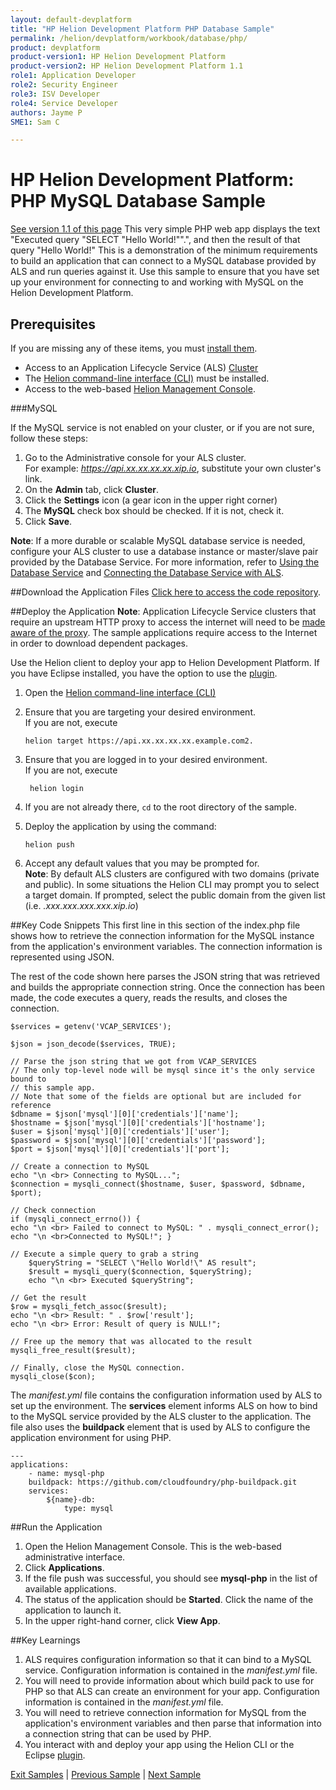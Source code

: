 ```yaml
---
layout: default-devplatform
title: "HP Helion Development Platform PHP Database Sample"
permalink: /helion/devplatform/workbook/database/php/
product: devplatform
product-version1: HP Helion Development Platform
product-version2: HP Helion Development Platform 1.1
role1: Application Developer
role2: Security Engineer
role3: ISV Developer 
role4: Service Developer
authors: Jayme P
SME1: Sam C

---
```

<!--PUBLISHED-->
# HP Helion Development Platform: PHP MySQL Database Sample
[See version 1.1 of this page](/helion/devplatform/1.1/workbook/database/php/)
This very simple PHP web app displays the text "Executed query "SELECT "Hello World!"".", and then the result of that query "Hello World!" This is a demonstration of the minimum requirements to build an application that can connect to a MySQL database provided by ALS and run queries against it. Use this sample to ensure that you have set up your environment for connecting to and working with MySQL on the Helion Development Platform. 
 

## Prerequisites
If you are missing any of these items, you must [install them](/helion/devplatform/appdev/).

- Access to an Application Lifecycle Service (ALS) [Cluster](/als/v1/admin/cluster/)
- The  [Helion command-line interface (CLI)](/als/v1/user/client/) must be installed.
- Access to the web-based [Helion Management Console](/als/v1/user/console/).

###MySQL

If the MySQL service is not enabled on your cluster, or if you are not sure, follow these steps:

1. Go to the Administrative console for your ALS cluster. <br>For example: *https://api.xx.xx.xx.xx.xip.io*, substitute your own cluster's link.
2. On the **Admin** tab, click **Cluster**.
3. Click the **Settings** icon (a gear icon in the upper right corner)
4. The **MySQL** check box should be checked. If it is not, check it.
5. Click **Save**.

**Note**: If a more durable or scalable MySQL database service is needed, configure your ALS cluster to use a database instance or master/slave pair provided by the Database Service. For more information, refer to [Using the Database Service](/helion/devplatform/databaseservice/) and [Connecting the Database Service with ALS](/helion/devplatform/connectdatabase/). 

##Download the Application Files
[Click here to access the code repository](https://github.com/HelionDevPlatform/helion-mysql-php/).

##Deploy the Application
**Note**: Application Lifecycle Service clusters that require an upstream HTTP proxy to access the internet will need to be [made aware of the proxy](/als/v1/admin/server/configuration/#staging-cache-app-http-proxy). The sample applications require access to the Internet in order to download dependent packages. 

Use the Helion client to deploy your app to Helion Development Platform.  If you have Eclipse installed, you have the option to use the [plugin](/helion/devplatform/eclipse/).

1.	Open the [Helion command-line interface (CLI)](/als/v1/user/reference/client-ref/)
3.	Ensure that you are targeting your desired environment.  <br> If you are not, execute
	
		helion target https://api.xx.xx.xx.xx.example.com2.	


1. Ensure that you are logged in to your desired environment.  <br>If you are not, execute
	
		helion login
	
4.	If you are not already there, `cd` to the root directory of the sample.
5.	Deploy the application by using the command:
	
		helion push
	
6.	Accept any default values that you may be prompted for.
	<br>	**Note**: By default ALS clusters are configured with two domains (private and public). In some situations the Helion CLI may prompt you to select a target domain. If prompted, select the public domain from the given list (i.e. *<app-name>.xxx.xxx.xxx.xxx.xip.io*)

##Key Code Snippets
This first line in this section of the index.php file shows how to retrieve the connection information for the MySQL instance from the application's environment variables. The connection information is represented using JSON. 

The rest of the code shown here parses the JSON string that was retrieved and builds the appropriate connection string. Once the connection has been made, the code executes a query, reads the results, and closes the connection. 


	$services = getenv('VCAP_SERVICES');

	$json = json_decode($services, TRUE);

	// Parse the json string that we got from VCAP_SERVICES
	// The only top-level node will be mysql since it's the only service bound to
	// this sample app.
	// Note that some of the fields are optional but are included for reference
	$dbname = $json['mysql'][0]['credentials']['name'];
	$hostname = $json['mysql'][0]['credentials']['hostname'];
	$user = $json['mysql'][0]['credentials']['user'];
	$password = $json['mysql'][0]['credentials']['password'];
	$port = $json['mysql'][0]['credentials']['port'];

	// Create a connection to MySQL
	echo "\n <br> Connecting to MySQL...";
	$connection = mysqli_connect($hostname, $user, $password, $dbname, $port);
		
	// Check connection 
	if (mysqli_connect_errno()) { 
	echo "\n <br> Failed to connect to MySQL: " . mysqli_connect_error(); 
	echo "\n <br>Connected to MySQL!"; } 
	
	// Execute a simple query to grab a string 
		$queryString = "SELECT \"Hello World!\" AS result"; 
		$result = mysqli_query($connection, $queryString); 
		echo "\n <br> Executed $queryString"; 
	
	// Get the result 
	$row = mysqli_fetch_assoc($result); 
	echo "\n <br> Result: " . $row['result']; 
	echo "\n <br> Error: Result of query is NULL!"; 

	// Free up the memory that was allocated to the result 
	mysqli_free_result($result); 
	
	// Finally, close the MySQL connection. 
	mysqli_close($con); 

The *manifest.yml* file contains the configuration information used by ALS to set up the environment. The **services** element informs ALS on how to bind to the MySQL service provided by the ALS cluster to the application. The file also uses the **buildpack** element that is used by ALS to configure the application environment for using PHP.

	--- 
	applications: 
		- name: mysql-php
		buildpack: https://github.com/cloudfoundry/php-buildpack.git 
		services: 
			${name}-db: 
				type: mysql 

##Run the Application
1. Open the Helion Management Console. This is the web-based administrative interface. 
2. Click **Applications**. 
3.	If the file push was successful, you should see **mysql-php** in the list of available applications.
4.	The status of the application should be **Started**. Click the name of the application to launch it. 
5. In the upper right-hand corner, click **View App**. 

##Key Learnings
1. ALS requires configuration information so that it can bind to a MySQL service. Configuration information is contained in the *manifest.yml* file.
1. You will need to provide information about which build pack to use for PHP so that ALS can create an environment for your app. Configuration information is contained in the *manifest.yml* file.
1. You will need to retrieve connection information for MySQL from the application's environment variables and then parse that information into a connection string that can be used by PHP.
1. You interact with and deploy your app using the Helion CLI or the Eclipse [plugin](/helion/devplatform/eclipse/).

[Exit Samples](/helion/devplatform/appdev) | [Previous Sample](/helion/devplatform/workbook/helloworld/php/) | [Next Sample](/helion/devplatform/workbook/messaging/php/)